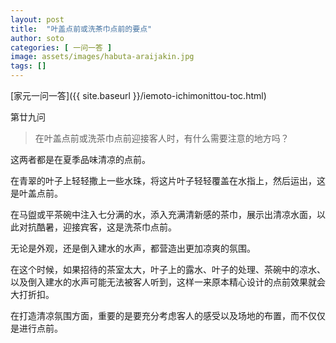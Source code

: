 ```yaml
---
layout: post
title:  "叶盖点前或洗茶巾点前的要点"
author: soto
categories: [ 一问一答 ]
image: assets/images/habuta-araijakin.jpg
tags: []
---
```


[家元一问一答]({{ site.baseurl }}/iemoto-ichimonittou-toc.html)

第廿九问

> 在叶盖点前或洗茶巾点前迎接客人时，有什么需要注意的地方吗？

这两者都是在夏季品味清凉的点前。

在青翠的叶子上轻轻撒上一些水珠，将这片叶子轻轻覆盖在水指上，然后运出，这是叶盖点前。

在马盥或平茶碗中注入七分满的水，添入充满清新感的茶巾，展示出清凉水面，以此对抗酷暑，迎接宾客，这是洗茶巾点前。

无论是外观，还是倒入建水的水声，都营造出更加凉爽的氛围。

在这个时候，如果招待的茶室太大，叶子上的露水、叶子的处理、茶碗中的凉水、以及倒入建水的水声可能无法被客人听到，这样一来原本精心设计的点前效果就会大打折扣。

在打造清凉氛围方面，重要的是要充分考虑客人的感受以及场地的布置，而不仅仅是进行点前。
